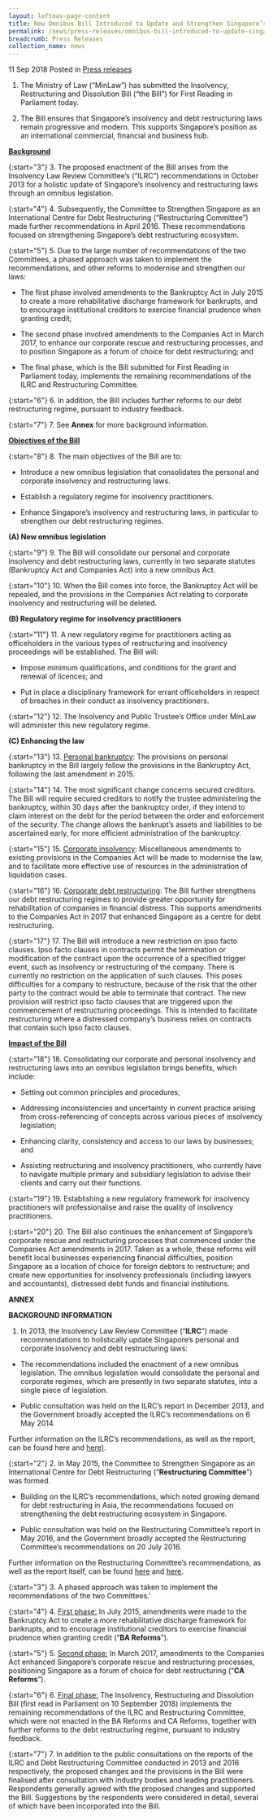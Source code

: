```yaml
---
layout: leftnav-page-content
title: New Omnibus Bill Introduced to Update and Strengthen Singapore’s Insolvency and Debt Restructuring Laws
permalink: /news/press-releases/omnibus-bill-introduced-to-update-singapore-insovlency-debtrestructuring-laws
breadcrumb: Press Releases
collection_name: news
---
```


11 Sep 2018 Posted in [Press releases](/news/press-releases)

1. The Ministry of Law (“MinLaw”) has submitted the Insolvency, Restructuring and Dissolution Bill (“the Bill”) for First Reading in Parliament today.

2. The Bill ensures that Singapore’s insolvency and debt restructuring laws remain progressive and modern. This supports Singapore’s position as an international commercial, financial and business hub.

**<u>Background</u>**

{:start="3"}
3. The proposed enactment of the Bill arises from the Insolvency Law Review Committee’s (“ILRC”) recommendations in October 2013 for a holistic update of Singapore’s insolvency and restructuring laws through an omnibus legislation.

{:start="4"}
4. Subsequently, the Committee to Strengthen Singapore as an International Centre for Debt Restructuring (“Restructuring Committee”) made further recommendations in April 2016. These recommendations focused on strengthening Singapore’s debt restructuring ecosystem.

{:start="5"}
5. Due to the large number of recommendations of the two Committees, a phased approach was taken to implement the recommendations, and other reforms to modernise and strengthen our laws:

* The first phase involved amendments to the Bankruptcy Act in July 2015 to create a more rehabilitative discharge framework for bankrupts, and to encourage institutional creditors to exercise financial prudence when granting credit;

* The second phase involved amendments to the Companies Act in March 2017, to enhance our corporate rescue and restructuring processes, and to position Singapore as a forum of choice for debt restructuring; and  

* The final phase, which is the Bill submitted for First Reading in Parliament today, implements the remaining recommendations of the ILRC and Restructuring Committee.

{:start="6"}
6. In addition, the Bill includes further reforms to our debt restructuring regime, pursuant to industry feedback.  

{:start="7"}
7. See **Annex** for more background information.

**<u>Objectives of the Bill</u>**

{:start="8"}
8. The main objectives of the Bill are to:

* Introduce a new omnibus legislation that consolidates the personal and corporate insolvency and restructuring laws.

* Establish a regulatory regime for insolvency practitioners.

* Enhance Singapore’s insolvency and restructuring laws, in particular to strengthen our debt restructuring regimes.

**(A) New omnibus legislation**

{:start="9"}
9. The Bill will consolidate our personal and corporate insolvency and debt restructuring laws, currently in two separate statutes (Bankruptcy Act and Companies Act) into a new omnibus Act. 

{:start="10"}
10. When the Bill comes into force, the Bankruptcy Act will be repealed, and the provisions in the Companies Act relating to corporate insolvency and restructuring will be deleted.

**(B) Regulatory regime for insolvency practitioners**

{:start="11"}
11. A new regulatory regime for practitioners acting as officeholders in the various types of restructuring and insolvency proceedings will be established. The Bill will:

* Impose minimum qualifications, and conditions for the grant and renewal of licences; and

* Put in place a disciplinary framework for errant officeholders in respect of breaches in their conduct as insolvency practitioners.

{:start="12"}
12. The Insolvency and Public Trustee’s Office under MinLaw will administer this new regulatory regime.

**(C) Enhancing the law**

{:start="13"}
13. <u>Personal bankruptcy</u>: The provisions on personal bankruptcy in the Bill largely follow the provisions in the Bankruptcy Act, following the last amendment in 2015.
 
{:start="14"}
14. The most significant change concerns secured creditors. The Bill will require secured creditors to notify the trustee administering the bankruptcy, within 30 days after the bankruptcy order, if they intend to claim interest on the debt for the period between the order and enforcement of the security. The change allows the bankrupt’s assets and liabilities to be ascertained early, for more efficient administration of the bankruptcy.

{:start="15"}
15. <u>Corporate insolvency</u>: Miscellaneous amendments to existing provisions in the Companies Act will be made to modernise the law, and to facilitate more effective use of resources in the administration of liquidation cases.

{:start="16"}
16. <u>Corporate debt restructuring</u>: The Bill further strengthens our debt restructuring regimes to provide greater opportunity for rehabilitation of companies in financial distress. This supports amendments to the Companies Act in 2017 that enhanced Singapore as a centre for debt restructuring.

{:start="17"}
17. The Bill will introduce a new restriction on ipso facto clauses. Ipso facto clauses in contracts permit the termination or modification of the contract upon the occurrence of a specified trigger event, such as insolvency or restructuring of the company. There is currently no restriction on the application of such clauses. This poses difficulties for a company to restructure, because of the risk that the other party to the contract would be able to terminate that contract. The new provision will restrict ipso facto clauses that are triggered upon the commencement of restructuring proceedings. This is intended to facilitate restructuring where a distressed company’s business relies on contracts that contain such ipso facto clauses.

**<u>Impact of the Bill</u>**

{:start="18"}
18. Consolidating our corporate and personal insolvency and restructuring laws into an omnibus legislation brings benefits, which include:

* Setting out common principles and procedures;

* Addressing inconsistencies and uncertainty in current practice arising from cross-referencing of concepts across various pieces of insolvency legislation;

* Enhancing clarity, consistency and access to our laws by businesses; and

* Assisting restructuring and insolvency practitioners, who currently have to navigate multiple primary and subsidiary legislation to advise their clients and carry out their functions.

{:start="19"}
19. Establishing a new regulatory framework for insolvency practitioners will professionalise and raise the quality of insolvency practitioners.

{:start="20"}
20. The Bill also continues the enhancement of Singapore’s corporate rescue and restructuring processes that commenced under the Companies Act amendments in 2017. Taken as a whole, these reforms will benefit local businesses experiencing financial difficulties, position Singapore as a location of choice for foreign debtors to restructure; and create new opportunities for insolvency professionals (including lawyers and accountants), distressed debt funds and financial institutions.

**ANNEX**

**BACKGROUND INFORMATION**
1. In 2013, the Insolvency Law Review Committee (“**ILRC**”) made recommendations to holistically update Singapore’s personal and corporate insolvency and debt restructuring laws:

* The recommendations included the enactment of a new omnibus legislation. The omnibus legislation would consolidate the personal and corporate regimes, which are presently in two separate statutes, into a single piece of legislation.

* Public consultation was held on the ILRC’s report in December 2013, and the Government broadly accepted the ILRC’s recommendations on 6 May 2014.

Further information on the ILRC’s recommendations, as well as the report, can be found here and [here)](/news/public-consultations/response-to-feedback-from-public-consultation-on-ILRC-report0).

{:start="2"}
2. In May 2015, the Committee to Strengthen Singapore as an International Centre for Debt Restructuring (“**Restructuring Committee**”) was formed. 

* Building on the ILRC’s recommendations, which noted growing demand for debt restructuring in Asia, the recommendations focused on strengthening the debt restructuring ecosystem in Singapore.

* Public consultation was held on the Restructuring Committee’s report in May 2016, and the Government broadly accepted the Restructuring Committee’s recommendations on 20 July 2016.

Further information on the Restructuring Committee’s recommendations, as well as the report itself, can be found [here](/news/public-consultations/public-consultation-on-the-report-of-the-committee-to-strengthen) and [here](/news/press-releases/minlaw-accepts-committee-recommendations-to-strengthen-singapore).

{:start="3"}
3. A phased approach was taken to implement the recommendations of the two Committees.'

{:start="4"}
4. <u>First phase:</u> In July 2015, amendments were made to the Bankruptcy Act to create a more rehabilitative discharge framework for bankrupts, and to encourage institutional creditors to exercise financial prudence when granting credit (“**BA Reforms**”).

{:start="5"}
5. <u>Second phase:</u> In March 2017, amendments to the Companies Act enhanced Singapore’s corporate rescue and restructuring processes, positioning Singapore as a forum of choice for debt restructuring (“**CA Reforms**”).

{:start="6"}
6. <u>Final phase:</u> The Insolvency, Restructuring and Dissolution Bill (first read in Parliament on 10 September 2018) implements the remaining recommendations of the ILRC and Restructuring Committee, which were not enacted in the BA Reforms and CA Reforms, together with further reforms to the debt restructuring regime, pursuant to industry feedback.

{:start="7"}
7. In addition to the public consultations on the reports of the ILRC and Debt Restructuring Committee conducted in 2013 and 2016 respectively, the proposed changes and the provisions in the Bill were finalised after consultation with industry bodies and leading practitioners. Respondents generally agreed with the proposed changes and supported the Bill. Suggestions by the respondents were considered in detail, several of which have been incorporated into the Bill.














